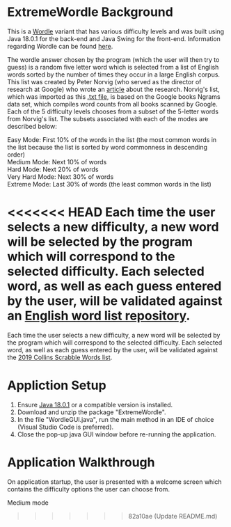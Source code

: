 # ExtremeWordle Background
This is a [Wordle](https://www.nytimes.com/games/wordle/index.html) variant that has various difficulty levels and was built 
using Java 18.0.1 for the back-end and Java Swing for the front-end. Information regarding Wordle can be found [here](https://en.wikipedia.org/wiki/Wordle).

The wordle answer chosen by the program (which the user will then try to guess) is a random five letter word which is selected 
from a list of English words sorted by the number of times they occur in a large English corpus. This list was created by Peter 
Norvig (who served as the director of research at Google) who wrote an [article](http://norvig.com/mayzner.html) about the 
research. Norvig's list, which was imported as this [.txt file](https://norvig.com/google-books-common-words.txt), is based on 
the Google books Ngrams data set, which compiles word counts from all books scanned by Google. Each of the 5 difficulty levels 
chooses from a subset of the 5-letter words from Norvig's list. The subsets associated with each of the modes are described below:

Easy Mode: First 10% of the words in the list (the most common words in the list because the list is sorted by word commonness in descending order) <br />
Medium Mode: Next 10% of words <br />
Hard Mode: Next 20% of words <br />
Very Hard Mode: Next 30% of words <br />
Extreme Mode: Last 30% of words (the least common words in the list)

<<<<<<< HEAD
Each time the user selects a new difficulty, a new word will be selected by the program which will correspond to the selected difficulty. Each selected word, as well as each guess entered by the user, will be validated against an [English word list repository](https://github.com/lorenbrichter/Words/blob/master/Words/en.txt).
=======
Each time the user selects a new difficulty, a new word will be selected by the program which will correspond to the selected 
difficulty. Each selected word, as well as each guess entered by the user, will be validated against the [2019 Collins Scrabble 
Words list](https://drive.google.com/file/d/1oGDf1wjWp5RF_X9C7HoedhIWMh5uJs8s/view).


# Appliction Setup
1. Ensure [Java 18.0.1](https://www.oracle.com/java/technologies/javase/jdk18-archive-downloads.html) or a compatible version is installed.
2. Download and unzip the package "ExtremeWordle".
3. In the file "WordleGUI.java", run the main method in an IDE of choice (Visual Studio Code is preferred).
4. Close the pop-up java GUI window before re-running the application.


# Application Walkthrough
On application startup, the user is presented with a welcome screen which contains the difficulty options the user can choose from.

Medium mode
>>>>>>> 82a10ae (Update README.md)
